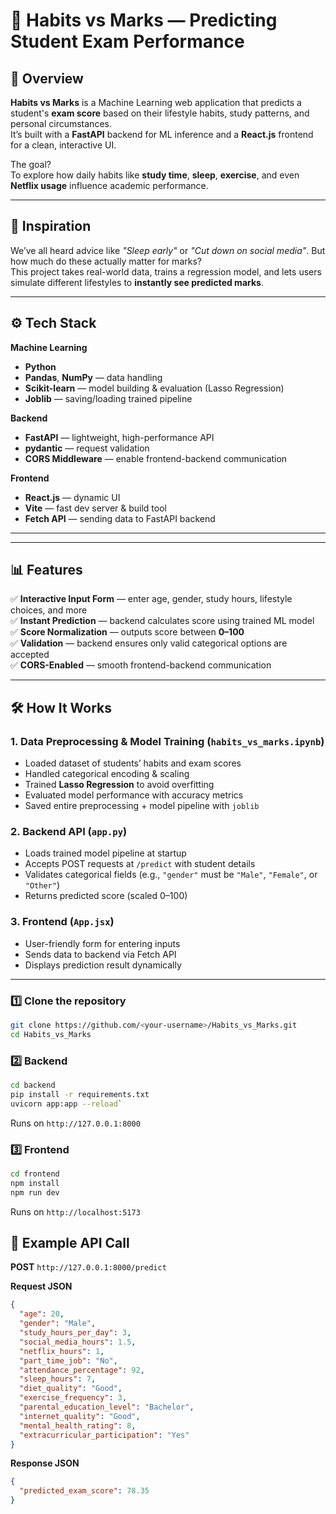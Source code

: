 # 🎯 Habits vs Marks — Predicting Student Exam Performance

## 📌 Overview
**Habits vs Marks** is a Machine Learning web application that predicts a student's **exam score** based on their lifestyle habits, study patterns, and personal circumstances.  
It’s built with a **FastAPI** backend for ML inference and a **React.js** frontend for a clean, interactive UI.

The goal?  
To explore how daily habits like **study time**, **sleep**, **exercise**, and even **Netflix usage** influence academic performance.

---

## 🧠 Inspiration
We’ve all heard advice like _"Sleep early"_ or _"Cut down on social media"_. But how much do these actually matter for marks?  
This project takes real-world data, trains a regression model, and lets users simulate different lifestyles to **instantly see predicted marks**.

---

## ⚙️ Tech Stack

**Machine Learning**
- **Python**
- **Pandas**, **NumPy** — data handling
- **Scikit-learn** — model building & evaluation (Lasso Regression)
- **Joblib** — saving/loading trained pipeline

**Backend**
- **FastAPI** — lightweight, high-performance API
- **pydantic** — request validation
- **CORS Middleware** — enable frontend-backend communication

**Frontend**
- **React.js** — dynamic UI
- **Vite** — fast dev server & build tool
- **Fetch API** — sending data to FastAPI backend

---


---

## 📊 Features
✅ **Interactive Input Form** — enter age, gender, study hours, lifestyle choices, and more  
✅ **Instant Prediction** — backend calculates score using trained ML model  
✅ **Score Normalization** — outputs score between **0–100**  
✅ **Validation** — backend ensures only valid categorical options are accepted  
✅ **CORS-Enabled** — smooth frontend-backend communication

---

## 🛠 How It Works

### 1. Data Preprocessing & Model Training (`habits_vs_marks.ipynb`)
- Loaded dataset of students’ habits and exam scores
- Handled categorical encoding & scaling
- Trained **Lasso Regression** to avoid overfitting
- Evaluated model performance with accuracy metrics
- Saved entire preprocessing + model pipeline with `joblib`

### 2. Backend API (`app.py`)
- Loads trained model pipeline at startup
- Accepts POST requests at `/predict` with student details
- Validates categorical fields (e.g., `"gender"` must be `"Male"`, `"Female"`, or `"Other"`)
- Returns predicted score (scaled 0–100)

### 3. Frontend (`App.jsx`)
- User-friendly form for entering inputs
- Sends data to backend via Fetch API
- Displays prediction result dynamically

---

### 1️⃣ Clone the repository
```bash
git clone https://github.com/<your-username>/Habits_vs_Marks.git
cd Habits_vs_Marks
```
### 2️⃣ Backend 
```bash  
cd backend
pip install -r requirements.txt
uvicorn app:app --reload`
```
Runs on `http://127.0.0.1:8000` 
### 3️⃣ Frontend 
``` bash CopyEdit 
cd frontend
npm install
npm run dev
```
Runs on `http://localhost:5173`

## 📡 Example API Call

**POST** `http://127.0.0.1:8000/predict`

**Request JSON**
```json
{
  "age": 20,
  "gender": "Male",
  "study_hours_per_day": 3,
  "social_media_hours": 1.5,
  "netflix_hours": 1,
  "part_time_job": "No",
  "attendance_percentage": 92,
  "sleep_hours": 7,
  "diet_quality": "Good",
  "exercise_frequency": 3,
  "parental_education_level": "Bachelor",
  "internet_quality": "Good",
  "mental_health_rating": 8,
  "extracurricular_participation": "Yes"
}
```
**Response JSON**
```json
{
  "predicted_exam_score": 78.35
}
```
